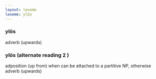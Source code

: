 ```yaml
---
layout: lexeme
lexeme: ylös
---
```


###  ylös 
adverb (upwards)


###  ylös  (alternate reading 2 )

adposition (up from) when can be attached to a partitive NP, otherwise adverb (upwards)


